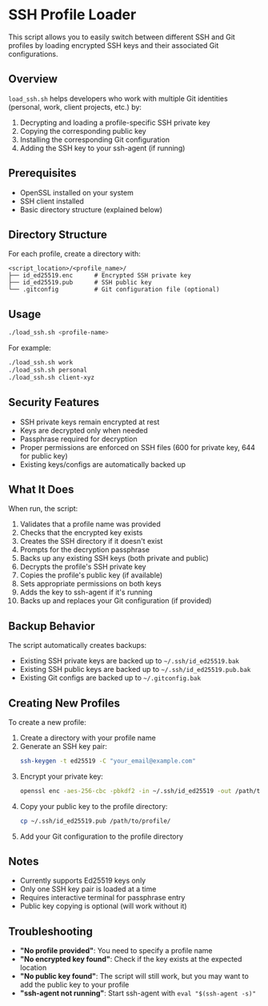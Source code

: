 # SSH Profile Loader

This script allows you to easily switch between different SSH and Git profiles by loading encrypted SSH keys and their associated Git configurations.

## Overview

`load_ssh.sh` helps developers who work with multiple Git identities (personal, work, client projects, etc.) by:

1. Decrypting and loading a profile-specific SSH private key
2. Copying the corresponding public key
3. Installing the corresponding Git configuration
4. Adding the SSH key to your ssh-agent (if running)

## Prerequisites

- OpenSSL installed on your system
- SSH client installed
- Basic directory structure (explained below)

## Directory Structure

For each profile, create a directory with:

```
<script_location>/<profile_name>/
├── id_ed25519.enc      # Encrypted SSH private key
├── id_ed25519.pub      # SSH public key
└── .gitconfig          # Git configuration file (optional)
```

## Usage

```bash
./load_ssh.sh <profile-name>
```

For example:
```bash
./load_ssh.sh work
./load_ssh.sh personal
./load_ssh.sh client-xyz
```

## Security Features

- SSH private keys remain encrypted at rest
- Keys are decrypted only when needed
- Passphrase required for decryption
- Proper permissions are enforced on SSH files (600 for private key, 644 for public key)
- Existing keys/configs are automatically backed up

## What It Does

When run, the script:

1. Validates that a profile name was provided
2. Checks that the encrypted key exists
3. Creates the SSH directory if it doesn't exist
4. Prompts for the decryption passphrase
5. Backs up any existing SSH keys (both private and public)
6. Decrypts the profile's SSH private key
7. Copies the profile's public key (if available)
8. Sets appropriate permissions on both keys
9. Adds the key to ssh-agent if it's running
10. Backs up and replaces your Git configuration (if provided)

## Backup Behavior

The script automatically creates backups:
- Existing SSH private keys are backed up to `~/.ssh/id_ed25519.bak`
- Existing SSH public keys are backed up to `~/.ssh/id_ed25519.pub.bak`
- Existing Git configs are backed up to `~/.gitconfig.bak`

## Creating New Profiles

To create a new profile:

1. Create a directory with your profile name
2. Generate an SSH key pair:
   ```bash
   ssh-keygen -t ed25519 -C "your_email@example.com"
   ```
3. Encrypt your private key:
   ```bash
   openssl enc -aes-256-cbc -pbkdf2 -in ~/.ssh/id_ed25519 -out /path/to/profile/id_ed25519.enc
   ```
4. Copy your public key to the profile directory:
   ```bash
   cp ~/.ssh/id_ed25519.pub /path/to/profile/
   ```
5. Add your Git configuration to the profile directory

## Notes

- Currently supports Ed25519 keys only
- Only one SSH key pair is loaded at a time
- Requires interactive terminal for passphrase entry
- Public key copying is optional (will work without it)

## Troubleshooting

- **"No profile provided"**: You need to specify a profile name
- **"No encrypted key found"**: Check if the key exists at the expected location
- **"No public key found"**: The script will still work, but you may want to add the public key to your profile
- **"ssh-agent not running"**: Start ssh-agent with `eval "$(ssh-agent -s)"`
